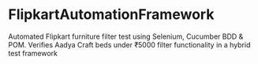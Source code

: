 # FlipkartAutomationFramework
Automated Flipkart furniture filter test using Selenium, Cucumber BDD &amp; POM. Verifies Aadya Craft beds under ₹5000 filter functionality in a hybrid test framework
